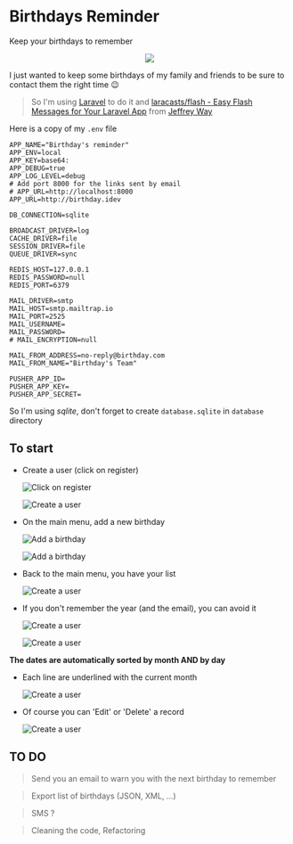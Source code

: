 # Birthdays Reminder

Keep your birthdays to remember
<p align="center">
<img src="http://img.sotfall.com/laravel/birthday/img%2301.png">
</p>

I just wanted to keep some birthdays of my family and friends to be sure to contact them the right time :wink:

> So I'm using [Laravel](https://laravel.com/) to do it and [laracasts/flash - Easy Flash Messages for Your Laravel App](https://github.com/laracasts/flash) from [Jeffrey Way](https://laracasts.com/)

Here is a copy of my `.env` file
```
APP_NAME="Birthday's reminder"
APP_ENV=local
APP_KEY=base64:
APP_DEBUG=true
APP_LOG_LEVEL=debug
# Add port 8000 for the links sent by email
# APP_URL=http://localhost:8000
APP_URL=http://birthday.idev

DB_CONNECTION=sqlite

BROADCAST_DRIVER=log
CACHE_DRIVER=file
SESSION_DRIVER=file
QUEUE_DRIVER=sync

REDIS_HOST=127.0.0.1
REDIS_PASSWORD=null
REDIS_PORT=6379

MAIL_DRIVER=smtp
MAIL_HOST=smtp.mailtrap.io
MAIL_PORT=2525
MAIL_USERNAME=
MAIL_PASSWORD=
# MAIL_ENCRYPTION=null

MAIL_FROM_ADDRESS=no-reply@birthday.com
MAIL_FROM_NAME="Birthday's Team"

PUSHER_APP_ID=
PUSHER_APP_KEY=
PUSHER_APP_SECRET=
```

So I'm using _sqlite_, don't forget to create `database.sqlite` in `database` directory

## To start

* Create a user (click on register)

    ![Click on register](http://img.sotfall.com/laravel/birthday/img%2302.png)

    ![Create a user](http://img.sotfall.com/laravel/birthday/img%2303.png)

* On the main menu, add a new birthday

    ![Add a birthday](http://img.sotfall.com/laravel/birthday/img%2304.png)

    ![Add a birthday](http://img.sotfall.com/laravel/birthday/img%2305.png)

* Back to the main menu, you have your list

    ![Create a user](http://img.sotfall.com/laravel/birthday/img%2306.png)

* If you don't remember the year (and the email), you can avoid it

    ![Create a user](http://img.sotfall.com/laravel/birthday/img%2307.png)

    ![Create a user](http://img.sotfall.com/laravel/birthday/img%2308.png)

**The dates are automatically sorted by month AND by day**

* Each line are underlined with the current month

    ![Create a user](http://img.sotfall.com/laravel/birthday/img%2309.png)

* Of course you can 'Edit' or 'Delete' a record

    ![Create a user](http://img.sotfall.com/laravel/birthday/img%2310.png)

## TO DO
> Send you an email to warn you with the next birthday to remember

> Export list of birthdays (JSON, XML, ...)

> SMS ?

> Cleaning the code, Refactoring
